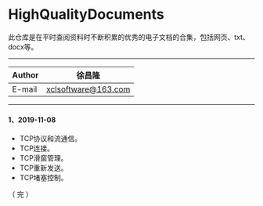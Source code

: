 HighQualityDocuments
===========================
此仓库是在平时查阅资料时不断积累的优秀的电子文档的合集，包括网页、txt、docx等。
****
	
|Author|徐昌隆|
|---|---
|E-mail|xclsoftware@163.com

****

#### 1、2019-11-08
   * TCP协议和流通信。
   * TCP连接。
   * TCP滑窗管理。
   * TCP重新发送。
   * TCP堵塞控制。

（ 完 ）
